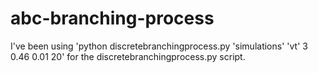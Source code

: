 # abc-branching-process

I've been using 'python discretebranchingprocess.py 'simulations' 'vt' 3 0.46 0.01 20' for the discretebranchingprocess.py script.